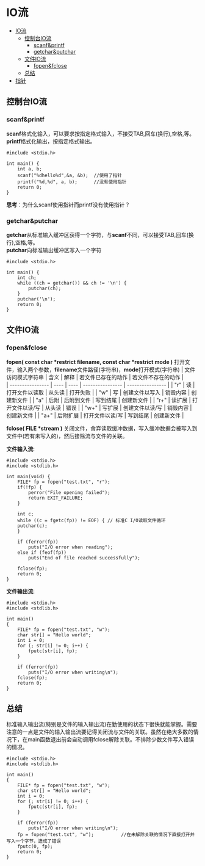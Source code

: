 # IO流

- [IO流](#io流)
  - [控制台IO流](#控制台io流)
    - [scanf&printf](#scanfprintf)
    - [getchar&putchar](#getcharputchar)
  - [文件IO流](#文件io流)
    - [fopen&fclose](#fopenfclose)
  - [总结](#总结)
- [指针](#../%E6%8C%87%E9%92%88/README.md)

## 控制台IO流

### scanf&printf

**scanf**格式化输入，可以要求按指定格式输入，不接受TAB,回车(换行),空格,等。  
**printf**格式化输出，按指定格式输出。

    #include <stdio.h>

    int main() {
        int a, b;
        scanf("%dhello%d",&a, &b);  //使用了指针
        printf("%d,%d", a, b);      //没有使用指针
        return 0;
    }

**思考**：为什么scanf使用指针而printf没有使用指针？

### getchar&putchar

**getchar**从标准输入缓冲区获得一个字符，与**scanf**不同，可以接受TAB,回车(换行),空格,等。  
**putchar**向标准输出缓冲区写入一个字符

    #include <stdio.h>

    int main() {
        int ch;
        while ((ch = getchar()) && ch != '\n') {
            putchar(ch);
        }
        putchar('\n');
        return 0;
    }

## 文件IO流

### fopen&fclose

__fopen( const char *restrict filename, const char *restrict mode )__ 打开文件，输入两个参数，**filename**文件路径(字符串)，**mode**打开模式(字符串)
| 文件访问模式字符串 | 含义 | 解释 | 若文件已存在的动作 | 若文件不存在的动作 |  
| ---------------- | ---- | ---- | ---------------- | ---------------- |
| "r"              | 读   | 打开文件以读取 | 从头读   | 打开失败          |
| "w"              | 写   | 创建文件以写入 | 销毁内容 | 创建新文件        |
| "a"              | 后附 | 后附到文件     | 写到结尾 | 创建新文件        |
| "r+"             | 读扩展 | 打开文件以读/写 | 从头读 | 错误             |
| "w+"             | 写扩展 | 创建文件以读/写 | 销毁内容 | 创建新文件     |
| "a+"             | 后附扩展 | 打开文件以读/写 | 写到结尾 | 创建新文件    |

__fclose( FILE *stream )__ 关闭文件，舍弃读取缓冲数据，写入缓冲数据会被写入到文件中(若有未写入的)，然后接除流与文件的关联。

__文件输入流__:

    #include <stdio.h>
    #include <stdlib.h>
    
    int main(void) {
        FILE* fp = fopen("test.txt", "r");
        if(!fp) {
            perror("File opening failed");
            return EXIT_FAILURE;
        }
    
        int c;
        while ((c = fgetc(fp)) != EOF) { // 标准C I/O读取文件循环
        putchar(c);
        }
    
        if (ferror(fp))
            puts("I/O error when reading");
        else if (feof(fp))
            puts("End of file reached successfully");
    
        fclose(fp);
        return 0;
    }

__文件输出流__:

    #include <stdio.h>
    #include <stdlib.h>

    int main()
    {
        FILE* fp = fopen("test.txt", "w");
        char str[] = "Hello world";
        int i = 0;
        for (; str[i] != 0; i++) {
            fputc(str[i], fp);
        }

        if (ferror(fp))
            puts("I/O error when writing\n");
        fclose(fp);
        return 0;
    }

## 总结

标准输入输出流(特别是文件的输入输出流)在勤使用的状态下很快就能掌握。需要注意的一点是文件的输入输出流要记得关闭流与文件的关联。虽然在绝大多数的情况下，在main函数退出前会自动调用fclose解除关联。不排除少数文件写入错误的情况。

    #include <stdio.h>
    #include <stdlib.h>

    int main()
    {
        FILE* fp = fopen("test.txt", "w");
        char str[] = "Hello world";
        int i = 0;
        for (; str[i] != 0; i++) {
            fputc(str[i], fp);
        }

        if (ferror(fp))
            puts("I/O error when writing\n");
        fp = fopen("test.txt", "w");          //在未解除关联的情况下直接打开并写入一个字节，造成了错误
        fputc(0, fp);
        return 0;
    }
